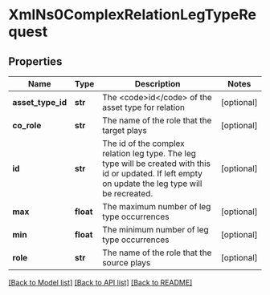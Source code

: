 # XmlNs0ComplexRelationLegTypeRequest

## Properties
Name | Type | Description | Notes
------------ | ------------- | ------------- | -------------
**asset_type_id** | **str** | The &lt;code&gt;id&lt;/code&gt; of the asset type for relation | [optional] 
**co_role** | **str** | The name of the role that the target plays | [optional] 
**id** | **str** | The id of the complex relation leg type. The leg type will be created with this id or updated. If left empty on update the leg type will be recreated. | [optional] 
**max** | **float** | The maximum number of leg type occurrences | [optional] 
**min** | **float** | The minimum number of leg type occurrences | [optional] 
**role** | **str** | The name of the role that the source plays | [optional] 

[[Back to Model list]](../README.md#documentation-for-models) [[Back to API list]](../README.md#documentation-for-api-endpoints) [[Back to README]](../README.md)


